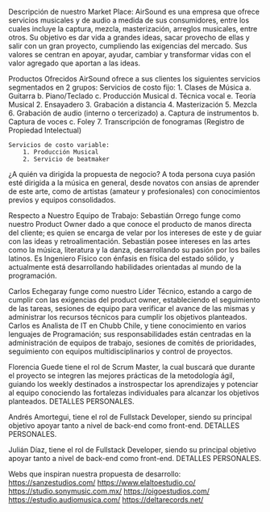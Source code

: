 Descripción de nuestro Market Place:
AirSound es una empresa que ofrece servicios musicales y de audio a medida de sus consumidores, entre los cuales incluye la captura, mezcla, masterización, arreglos musicales, entre otros.
Su objetivo es dar vida a grandes ideas, sacar provecho de ellas y salir con un gran proyecto, cumpliendo las exigencias del mercado.
Sus valores se centran en apoyar, ayudar, cambiar y transformar vidas con el valor agregado que aportan a las ideas.

Productos Ofrecidos
AirSound ofrece a sus clientes los siguientes servicios segmentados en 2 grupos:
	Servicios de costo fijo:
		1. Clases de Música
			a. Guitarra
			b. Piano/Teclado
			c. Producción Musical
			d. Técnica vocal
			e. Teoría Musical
		2. Ensayadero
		3. Grabación a distancia
		4. Masterización
		5. Mezcla
		6. Grabación de audio (interno o tercerizado)
			a. Captura de instrumentos
			b. Captura de voces
			c. Foley
		7. Transcripción de fonogramas (Registro de Propiedad Intelectual)
	
	Servicios de costo variable:
		1. Producción Musical
		2. Servicio de beatmaker
		
¿A quién va dirigida la propuesta de negocio?
A toda persona cuya pasión esté dirigida a la música en general, desde novatos con ansias de aprender de este arte, como de artistas (amateur y profesionales) con conocimientos previos y equipos consolidados.

Respecto a Nuestro Equipo de Trabajo:
Sebastián Orrego funge como nuestro Product Owner dado a que conoce el producto de manos directa del cliente; es quien se encarga de velar por los intereses de este y de guiar con las ideas y retroalimentación. Sebastián posee intereses en las artes como la música, literatura  y la danza, desarrollando su pasión por los bailes latinos. Es Ingeniero Físico con énfasis en física del estado sólido, y actualmente está desarrollando habilidades orientadas al mundo de la programación.

Carlos Echegaray funge como nuestro Líder Técnico, estando a cargo de cumplir con las exigencias del product owner, estableciendo el seguimiento de las tareas, sesiones de equipo para verificar el avance de las mismas y administrar los recursos técnicos para cumplir los objetivos planteados. Carlos es Analista de IT en Chubb Chile, y tiene conocimiento en varios lenguajes de Programación; sus responsabilidades están centradas en la administración de equipos de trabajo, sesiones de comités de prioridades, seguimiento con equipos multidisciplinarios y control de proyectos.

Florencia Guede tiene el rol de Scrum Master, la cual buscará que durante el proyecto se integren las mejores prácticas de la metodología ágil, guiando los weekly destinados a instrospectar los aprendizajes y potenciar al equipo conociendo las fortalezas individuales para alcanzar los objetivos planteados. DETALLES PERSONALES.

Andrés Amortegui, tiene el rol de Fullstack Developer, siendo su principal objetivo apoyar tanto a nivel de back-end como front-end. DETALLES PERSONALES.

Julián Díaz, tiene el rol de Fullstack Developer, siendo su principal objetivo apoyar tanto a nivel de back-end como front-end. DETALLES PERSONALES.

Webs que inspiran nuestra propuesta de desarrollo:
https://sanzestudios.com/
https://www.elaltoestudio.co/
https://studio.sonymusic.com.mx/
https://oigoestudios.com/
https://estudio.audiomusica.com/
https://deltarecords.net/
